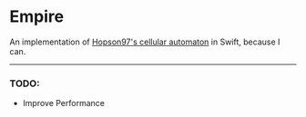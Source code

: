 # Empire

An implementation of [Hopson97's cellular automaton](https://github.com/Hopson97/Empire) in Swift, because I can.

***

### TODO:

- Improve Performance
